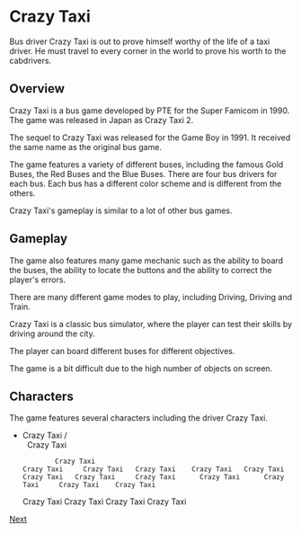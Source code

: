# Crazy Taxi

Bus driver Crazy Taxi is out to prove himself worthy of the life of a taxi driver. He must travel to every corner in the world to prove his worth to the cabdrivers.

## Overview 



Crazy Taxi is a bus game developed by PTE for the Super Famicom in 1990. The game was released in Japan as Crazy Taxi 2.

The sequel to Crazy Taxi was released for the Game Boy in 1991. It received the same name as the original bus game.

The game features a variety of different buses, including the famous Gold Buses, the Red Buses and the Blue Buses. There are four bus drivers for each bus. Each bus has a different color scheme and is different from the others.

Crazy Taxi's gameplay is similar to a lot of other bus games.

## Gameplay

The game also features many game mechanic such as the ability to board the buses, the ability to locate the buttons and the ability to correct the player's errors.

There are many different game modes to play, including Driving, Driving and Train.

Crazy Taxi is a classic bus simulator, where the player can test their skills by driving around the city.

The player can board different buses for different objectives.

The game is a bit difficult due to the high number of objects on screen.

## Characters

The game features several characters including the driver Crazy Taxi.

*   Crazy Taxi /     
           Crazy Taxi                             

                Crazy Taxi                          
        Crazy Taxi     Crazy Taxi   Crazy Taxi    Crazy Taxi   Crazy Taxi     Crazy Taxi   Crazy Taxi     Crazy Taxi      Crazy Taxi      Crazy Taxi     Crazy Taxi    Crazy Taxi 
  
       Crazy Taxi    Crazy Taxi  Crazy Taxi    Crazy Taxi

[Next](293.md)